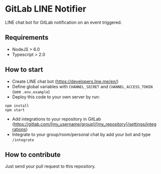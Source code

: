 GitLab LINE Notifier
====================

LINE chat bot for GitLab notification on an event triggered.

## Requirements
 - NodeJS > 6.0
 - Typescript > 2.0

## How to start
 - Create LINE chat bot (https://developers.line.me/en/)
 - Define global variables with `CHANNEL_SECRET` and `CHANNEL_ACCESS_TOKEN` (see `.env.example`)
 - Deploy this code to your own server by run:

```
npm install
npm start
```

 - Add integrations to your repository in GitLab (https://gitlab.com/[my_username/group]/[my_repository]/settings/integrations)
 - Integrate to your group/room/personal chat by add your bot and type `/integrate`

## How to contribute
Just send your pull request to this repository.
